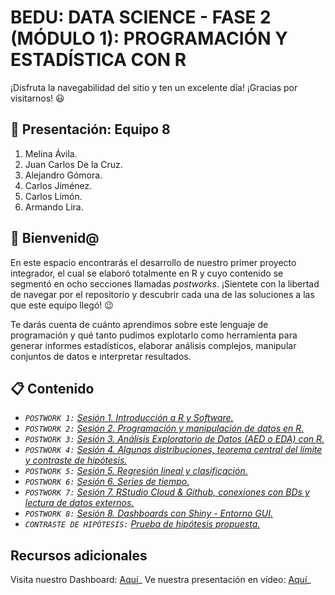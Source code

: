 # BEDU: DATA SCIENCE - FASE 2 (MÓDULO 1): PROGRAMACIÓN Y ESTADÍSTICA CON R
¡Disfruta la navegabilidad del sitio y ten un excelente día! ¡Gracias por visitarnos! 😃

## 🙋 Presentación: Equipo 8
1. Melina Ávila.
2. Juan Carlos De la Cruz.
3. Alejandro Gómora.
4. Carlos Jiménez.
5. Carlos Limón.
6. Armando Lira.

## 👋 Bienvenid@
En este espacio encontrarás el desarrollo de nuestro primer proyecto integrador, el cual se elaboró totalmente en R y cuyo contenido se segmentó en ocho secciones llamadas _postworks_. ¡Sientete con la libertad de navegar por el repositorio y descubrir cada una de las soluciones a las que este equipo llegó! 😉

Te darás cuenta de cuánto aprendimos sobre este lenguaje de programación y qué tanto pudimos explotarlo como herramienta para generar informes estadísticos, elaborar análisis complejos, manipular conjuntos de datos e interpretar resultados.

## 📋 Contenido
- _```POSTWORK 1:``` [Sesión 1. Introducción a R y Software.](https://github.com/meavac/BEDU-Equipo08-postworkR/tree/main/POSTWORK_01)_
- _```POSTWORK 2:``` [Sesión 2. Programación y manipulación de datos en R.](https://github.com/meavac/BEDU-Equipo08-postworkR/tree/main/POSTWORK_02)_
- _```POSTWORK 3:``` [Sesión 3. Análisis Exploratorio de Datos (AED o EDA) con R.](https://github.com/meavac/BEDU-Equipo08-postworkR/tree/main/POSTWORK_03)_
- _```POSTWORK 4:``` [Sesión 4. Algunas distribuciones, teorema central del límite y contraste de hipótesis.](https://github.com/meavac/BEDU-Equipo08-postworkR/tree/main/POSTWORK_04)_
- _```POSTWORK 5:``` [Sesión 5. Regresión lineal y clasificación.](https://github.com/meavac/BEDU-Equipo08-postworkR/tree/main/POSTWORK_05)_
- _```POSTWORK 6:``` [Sesión 6. Series de tiempo.](https://github.com/meavac/BEDU-Equipo08-postworkR/tree/main/POSTWORK_06)_
- _```POSTWORK 7:``` [Sesión 7. RStudio Cloud & Github, conexiones con BDs y lectura de datos externos.](https://github.com/meavac/BEDU-Equipo08-postworkR/tree/main/POSTWORK_07)_
- _```POSTWORK 8:``` [Sesión 8. Dashboards con Shiny - Entorno GUI.](https://github.com/meavac/BEDU-Equipo08-postworkR/tree/main/POSTWORK_08)_
- _```CONTRASTE DE HIPÓTESIS:``` [Prueba de hipótesis propuesta.](https://github.com/meavac/BEDU-Equipo08-postworkR/tree/main/HYPOTHESIS_TESTING)_

## Recursos adicionales
Visita nuestro Dashboard: [Aquí](https://8p2kwa-armando0lv.shinyapps.io/postw8/)_
Ve nuestra presentación en vídeo: [Aquí](https://youtu.be/62YZX8vPSxs)_
